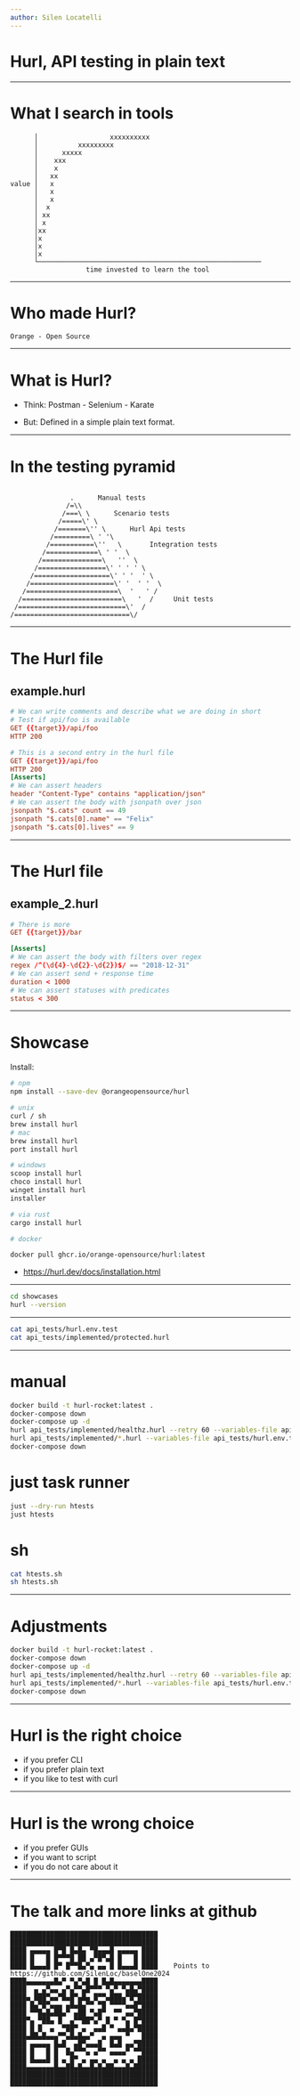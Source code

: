 ```yaml
---
author: Silen Locatelli
---
```


#  Hurl, API testing in plain text



---
# What I search in tools

```       
      │                  xxxxxxxxxx                            
      │          xxxxxxxxx                                     
      │      xxxxx                                             
      │    xxx                                                 
      │    x                                                   
      │   xx                                                   
value │   x                                                    
      │   x                                                    
      │   x                                                    
      │  x                                                     
      │ xx                                                     
      │ x                                                      
      │xx                                                      
      │x                                                       
      │x                                                       
      │x                                                       
      └────────────────────────────────────────────────────────
                   time invested to learn the tool             
```

---
# Who made Hurl?

```
Orange - Open Source
```
---
# What is Hurl?


- Think: Postman - Selenium - Karate

- But: Defined in a simple plain text format.


---

# In the testing pyramid

```

               .      Manual tests                         
              /=\\ 
             /===\ \      Scenario tests
            /=====\' \
           /=======\'' \      Hurl Api tests
          /=========\ ' '\
         /===========\''   \       Integration tests   
        /=============\ ' '  \
       /===============\   ''  \
      /=================\' ' ' ' \
     /===================\' ' '  ' \   
    /=====================\' '  ' '  \  
   /=======================\  '   ' /
  /=========================\   '  /     Unit tests
 /===========================\'  /
/=============================\/

```

---
# The Hurl file

## example.hurl

```toml
# We can write comments and describe what we are doing in short
# Test if api/foo is available
GET {{target}}/api/foo
HTTP 200

# This is a second entry in the hurl file
GET {{target}}/api/foo
HTTP 200
[Asserts]
# We can assert headers
header "Content-Type" contains "application/json"
# We can assert the body with jsonpath over json
jsonpath "$.cats" count == 49
jsonpath "$.cats[0].name" == "Felix"
jsonpath "$.cats[0].lives" == 9
```

---
# The Hurl file

## example_2.hurl
```toml
# There is more
GET {{target}}/bar

[Asserts]
# We can assert the body with filters over regex
regex /^(\d{4}-\d{2}-\d{2})$/ == "2018-12-31"
# We can assert send + response time
duration < 1000
# We can assert statuses with predicates
status < 300 
```

---
# Showcase

Install:

```bash
# npm
npm install --save-dev @orangeopensource/hurl

# unix
curl / sh
brew install hurl
# mac
brew install hurl
port install hurl

# windows
scoop install hurl
choco install hurl
winget install hurl
installer 

# via rust
cargo install hurl

# docker 

docker pull ghcr.io/orange-opensource/hurl:latest
```

- https://hurl.dev/docs/installation.html

---
```bash
cd showcases
hurl --version
```
---
```bash
cat api_tests/hurl.env.test
cat api_tests/implemented/protected.hurl
```
---
# manual

```bash
docker build -t hurl-rocket:latest .
docker-compose down
docker-compose up -d
hurl api_tests/implemented/healthz.hurl --retry 60 --variables-file api_tests/hurl.env.test --test
hurl api_tests/implemented/*.hurl --variables-file api_tests/hurl.env.test --test
docker-compose down
```

# just task runner
```bash
just --dry-run htests 
just htests
```

# sh
```bash
cat htests.sh
sh htests.sh
```
---

# Adjustments

```bash
docker build -t hurl-rocket:latest .
docker-compose down
docker-compose up -d
hurl api_tests/implemented/healthz.hurl --retry 60 --variables-file api_tests/hurl.env.test --test 
hurl api_tests/implemented/*.hurl --variables-file api_tests/hurl.env.test --test --report-html .
docker-compose down
```


---
# Hurl is the right choice

- if you prefer CLI
- if you prefer plain text
- if you like to test with curl

---
# Hurl is the wrong choice

- if you prefer GUIs
- if you want to script
- if you do not care about it

---
# The talk and more links at github


```
█████████████████████████████████████
█████████████████████████████████████
████ ▄▄▄▄▄ █▀█ █▄█▄ ▀█▄▄▄█ ▄▄▄▄▄ ████
████ █   █ █▀▀▀█ ██ ▄▀█▀▄█ █   █ ████
████ █▄▄▄█ █▀ █▀▀█▄▀▄ ▄▄ █ █▄▄▄█ ████    Points to https://github.com/SilenLoc/baselOne2024
████▄▄▄▄▄▄▄█▄▀ ▀▄▀▄█ █ █▄█▄▄▄▄▄▄▄████
████  ▄ ▄▀▄▄ ▄▀▄▀▀▄█▀▀▀ ▀▄▀ ▀▄█▄▀████
████▄ ███▀▄▄▀█▄█▀▄█▄ █▀▀▄███▄▀█▀█████
████ █▄▀█▀▄▄▄ ▄█▄█▄▀▀ ▀█ ▀▀▀▀▄▄█▀████
████ ▀▀█▄█▄██▄▀ ▄██ ▀▄█▀  ▀▀ ▄▄▀█████    
████▀▄ ▀██▄ █  ▄▀▀██▀▄▀ █ ▀ ▀▄ █▀████
████ █ █  ▄  ▀██▀ ▄  ▄▄█ ▀ ▄▄█▄▀█████
████▄██▄█▄▄▄▀▀▄█▄█▄▄▀  ▄ ▄▄▄ ▀   ████
████ ▄▄▄▄▄ █▄█  ▄█▀▄▄▄█  █▄█ ▄▄▀█████
████ █   █ █  █▄▀▀▀▄ ▄▀▀ ▄▄▄▄▀ ▀▀████
████ █▄▄▄█ █ ▄ █▀ ▄ ▄▄ ▄  ▄ ▄ ▄ █████
████▄▄▄▄▄▄▄█▄▄██▄█▄▄█▄█▄██▄▄▄█▄██████
█████████████████████████████████████
█████████████████████████████████████

```